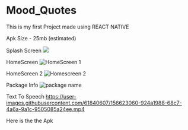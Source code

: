 # Mood_Quotes
This is my first Project made using REACT NATIVE

Apk Size - 25mb (estimated)

Splash Screen
<img src="![SplashScreen](https://github.com/sd535682/Mood_Quotes/blob/master/SplashScreen.jpeg)
" height="100">

HomeScreen
![HomeScreen 1](https://user-images.githubusercontent.com/61840607/156622703-d9e1b0d8-3046-4ee0-9f3a-6c34ae759de7.jpeg)

HomeScreen 2
![Homescreen 2](https://user-images.githubusercontent.com/61840607/156622898-71eb2339-8182-4f2f-88da-05f933c683fe.jpeg)

Package Info
![package name](https://user-images.githubusercontent.com/61840607/156622951-a0fa9012-6b02-471c-bf2c-e819d810aac4.jpeg)

Text To Speech
https://user-images.githubusercontent.com/61840607/156623060-924a1988-68c7-4a6a-9a1c-9505085a24ee.mp4

Here is the the Apk
